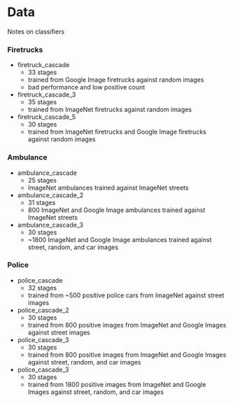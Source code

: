 # Data

Notes on classifiers

### Firetrucks
  - firetruck_cascade
    - 33 stages
	- trained from Google Image firetrucks against random images
	- bad performance and low positive count
  - firetruck_cascade_3
    - 35 stages
	- trained from ImageNet firetrucks against random images
  - firetruck_cascade_5
    - 30 stages
	- trained from ImageNet firetrucks and Google Image firetrucks against random images

### Ambulance
  - ambulance_cascade
    - 25 stages
	- ImageNet ambulances trained against ImageNet streets
  - ambulance_cascade_2
    - 31 stages
	- 800 ImageNet and Google Image ambulances trained against ImageNet streets
  - ambulance_cascade_3
    - 30 stages
	- ~1800 ImageNet and Google Image ambulances trained against street, random, and car images

### Police
  - police_cascade
    - 32 stages
	- trained from ~500 positive police cars from ImageNet against street images
  - police_cascade_2
    - 30 stages
	- trained from 800 positive images from ImageNet and Google Images against street images
  - police_cascade_3
    - 30 stages
	- trained from 800 positive images from ImageNet and Google Images against street, random, and car images
  - police_cascade_3
    - 30 stages
	- trained from 1800 positive images from ImageNet and Google Images against street, random, and car images